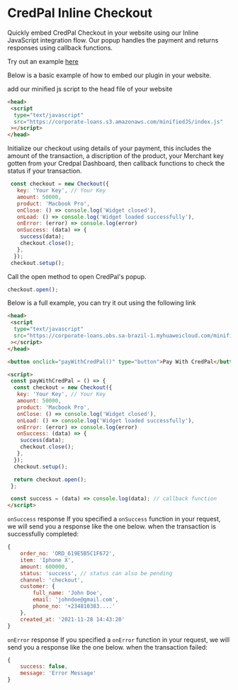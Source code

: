 # CredPal Inline Checkout

Quickly embed CredPal Checkout in your website using our Inline JavaScript integration flow. Our popup handles the payment and returns responses using callback functions. 

Try out an example [here](https://crednet.github.io/credpal-checkout-inline/)


Below is a basic example of how to embed our plugin in your website.

add our minified js script to the head file of your website
```html
<head>
 <script
  type="text/javascript"
  src="https://corporate-loans.s3.amazonaws.com/minifiedJS/index.js"
 ></script>
</head>
```

Initialize our checkout using details of your payment, this includes the amount of the transaction, a discription of the product, your Merchant key gotten from your Credpal Dashboard, then callback functions to check the status if your transaction.

```javascript
 const checkout = new Checkout({
   key: 'Your Key', // Your Key
   amount: 50000,
   product: 'Macbook Pro',
   onClose: () => console.log('Widget closed'),
   onLoad: () => console.log('Widget loaded successfully'),
   onError: (error) => console.log(error)
   onSuccess: (data) => {
    success(data);
    checkout.close();
   },
  });
 checkout.setup();
  ```

Call the open method to open CredPal's popup.
```javascript
checkout.open();
```


Below is a full example, you can try it out using the following link


```html
<head>
 <script
  type="text/javascript"
  src="https://corporate-loans.obs.sa-brazil-1.myhuaweicloud.com/minifiedJS/index.js"
 ></script>
</head>

<button onclick="payWithCredPal()" type="button">Pay With CredPal</button>

<script>
 const payWithCredPal = () => {
  const checkout = new Checkout({
   key: 'Your Key', // Your Key
   amount: 50000,
   product: 'Macbook Pro',
   onClose: () => console.log('Widget closed'),
   onLoad: () => console.log('Widget loaded successfully'),
   onError: (error) => console.log(error)
   onSuccess: (data) => {
    success(data);
    checkout.close();
   },
  });
  checkout.setup();

  return checkout.open();
 };

 const success = (data) => console.log(data); // callback function
</script>
```

`onSuccess` response
If you specified a `onSuccess` function in your request, we will send you a response like the one below. when the transaction is successfully completed:

```javascript
{
    order_no: 'ORD_619E5B5C1F672',
    item: 'Iphone X',
    amount: 600000,
    status: 'success', // status can also be pending
    channel: 'checkout',
    customer: {
        full_name: 'John Doe',
        email: 'johndoe@gmail.com',
        phone_no: '+234810383....'
    },
    created_at: '2021-11-28 14:43:20'
}
```

`onError` response
If you specified a `onError` function in your request, we will send you a response like the one below. when the transaction failed:

```javascript
{
    success: false,
    message: 'Error Message'
}
```
